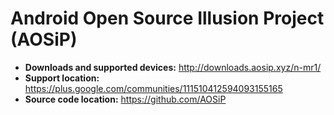 # Android Open Source Illusion Project (AOSiP)

+ **Downloads and supported devices:** http://downloads.aosip.xyz/n-mr1/
+ **Support location:** https://plus.google.com/communities/111510412594093155165
+ **Source code location:** https://github.com/AOSiP
